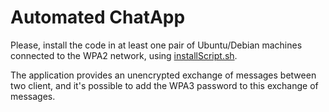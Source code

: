 # Automated ChatApp
Please, install the code in at least one pair of Ubuntu/Debian machines connected to the WPA2 network, using [installScript.sh](https://github.com/l4ti/TSP-NET4104-HackTheFlag/blob/main/scripts/Clients/Wpa2/ChatApp/installScript.sh).

The application provides an unencrypted exchange of messages between two client, and it's possible to add the WPA3 password to this exchange of messages.
